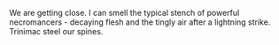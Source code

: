 We are getting close. I can smell the typical stench of powerful necromancers - decaying flesh and the tingly air after a lightning strike. Trinimac steel our spines.
